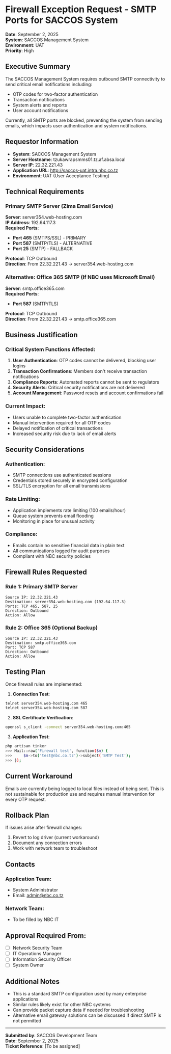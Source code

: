# Firewall Exception Request - SMTP Ports for SACCOS System

**Date**: September 2, 2025  
**System**: SACCOS Management System  
**Environment**: UAT  
**Priority**: High

## Executive Summary
The SACCOS Management System requires outbound SMTP connectivity to send critical email notifications including:
- OTP codes for two-factor authentication
- Transaction notifications
- System alerts and reports
- User account notifications

Currently, all SMTP ports are blocked, preventing the system from sending emails, which impacts user authentication and system notifications.

## Requestor Information
- **System**: SACCOS Management System
- **Server Hostname**: tzukawrapsmms01.tz.af.absa.local
- **Server IP**: 22.32.221.43
- **Application URL**: http://saccos-uat.intra.nbc.co.tz
- **Environment**: UAT (User Acceptance Testing)

## Technical Requirements

### Primary SMTP Server (Zima Email Service)
**Server**: server354.web-hosting.com  
**IP Address**: 192.64.117.3  
**Required Ports**:
- **Port 465** (SMTPS/SSL) - PRIMARY
- **Port 587** (SMTP/TLS) - ALTERNATIVE
- **Port 25** (SMTP) - FALLBACK

**Protocol**: TCP Outbound  
**Direction**: From 22.32.221.43 → server354.web-hosting.com

### Alternative: Office 365 SMTP (If NBC uses Microsoft Email)
**Server**: smtp.office365.com  
**Required Ports**:
- **Port 587** (SMTP/TLS)

**Protocol**: TCP Outbound  
**Direction**: From 22.32.221.43 → smtp.office365.com

## Business Justification

### Critical System Functions Affected:
1. **User Authentication**: OTP codes cannot be delivered, blocking user logins
2. **Transaction Confirmations**: Members don't receive transaction notifications
3. **Compliance Reports**: Automated reports cannot be sent to regulators
4. **Security Alerts**: Critical security notifications are not delivered
5. **Account Management**: Password resets and account confirmations fail

### Current Impact:
- Users unable to complete two-factor authentication
- Manual intervention required for all OTP codes
- Delayed notification of critical transactions
- Increased security risk due to lack of email alerts

## Security Considerations

### Authentication:
- SMTP connections use authenticated sessions
- Credentials stored securely in encrypted configuration
- SSL/TLS encryption for all email transmissions

### Rate Limiting:
- Application implements rate limiting (100 emails/hour)
- Queue system prevents email flooding
- Monitoring in place for unusual activity

### Compliance:
- Emails contain no sensitive financial data in plain text
- All communications logged for audit purposes
- Compliant with NBC security policies

## Firewall Rules Requested

### Rule 1: Primary SMTP Server
```
Source IP: 22.32.221.43
Destination: server354.web-hosting.com (192.64.117.3)
Ports: TCP 465, 587, 25
Direction: Outbound
Action: Allow
```

### Rule 2: Office 365 (Optional Backup)
```
Source IP: 22.32.221.43
Destination: smtp.office365.com
Port: TCP 587
Direction: Outbound
Action: Allow
```

## Testing Plan

Once firewall rules are implemented:

1. **Connection Test**:
```bash
telnet server354.web-hosting.com 465
telnet server354.web-hosting.com 587
```

2. **SSL Certificate Verification**:
```bash
openssl s_client -connect server354.web-hosting.com:465
```

3. **Application Test**:
```bash
php artisan tinker
>>> Mail::raw('Firewall test', function($m) { 
>>>     $m->to('test@nbc.co.tz')->subject('SMTP Test'); 
>>> });
```

## Current Workaround
Emails are currently being logged to local files instead of being sent. This is not sustainable for production use and requires manual intervention for every OTP request.

## Rollback Plan
If issues arise after firewall changes:
1. Revert to log driver (current workaround)
2. Document any connection errors
3. Work with network team to troubleshoot

## Contacts

### Application Team:
- System Administrator
- Email: admin@nbc.co.tz

### Network Team:
- To be filled by NBC IT

## Approval Required From:
- [ ] Network Security Team
- [ ] IT Operations Manager
- [ ] Information Security Officer
- [ ] System Owner

## Additional Notes
- This is a standard SMTP configuration used by many enterprise applications
- Similar rules likely exist for other NBC systems
- Can provide packet capture data if needed for troubleshooting
- Alternative email gateway solutions can be discussed if direct SMTP is not permitted

---

**Submitted by**: SACCOS Development Team  
**Date**: September 2, 2025  
**Ticket Reference**: [To be assigned]
